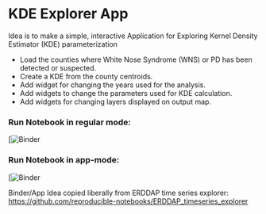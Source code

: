 # KDE Explorer App


Idea is to make a simple, interactive Application for Exploring Kernel Density Estimator (KDE) parameterization

- Load the counties where White Nose Syndrome (WNS) or PD has been detected or suspected.
- Create a KDE from the county centroids.
- Add widget for changing the years used for the analysis.
- Add widgets to change the parameters used for KDE calculation.
- Add widgets for changing layers displayed on output map.


### Run Notebook in regular mode:
[![Binder](https://mybinder.org/v2/gh/talbertc-usgs/KDEExplorerApp/master?filepath=KDEExplorersApp.ipynb)

### Run Notebook in app-mode:
[![Binder](https://mybinder.org/v2/gh/talbertc-usgs/KDEExplorerApp/app-mode?urlpath=%252Fapps%252fKDEExplorersApp.ipynb)


Binder/App Idea copied liberally from ERDDAP time series explorer: https://github.com/reproducible-notebooks/ERDDAP_timeseries_explorer